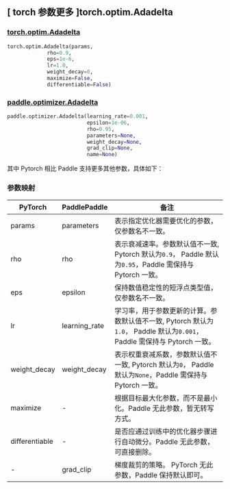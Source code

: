 ## [ torch 参数更多 ]torch.optim.Adadelta

### [torch.optim.Adadelta](https://pytorch.org/docs/stable/generated/torch.optim.Adadelta.html)

```python
torch.optim.Adadelta(params,
             rho=0.9,
             eps=1e-6,
             lr=1.0,
             weight_decay=0,
             maximize=False,
             differentiable=False)
```

### [paddle.optimizer.Adadelta](https://www.paddlepaddle.org.cn/documentation/docs/zh/api/paddle/optimizer/Adadelta_cn.html#cn-api-paddle-optimizer-adadelta)

```python
paddle.optimizer.Adadelta(learning_rate=0.001,
                          epsilon=1e-06,
                          rho=0.95,
                          parameters=None,
                          weight_decay=None,
                          grad_clip=None,
                          name=None)
```

其中 Pytorch 相比 Paddle 支持更多其他参数，具体如下：

### 参数映射

| PyTorch                             | PaddlePaddle | 备注                                                                    |
| ----------------------------------- | ------------ | ----------------------------------------------------------------------- |
| params     | parameters           | 表示指定优化器需要优化的参数，仅参数名不一致。                         |
| rho     | rho           | 表示衰减速率。参数默认值不一致, Pytorch 默认为`0.9`， Paddle 默认为`0.95`，Paddle 需保持与 Pytorch 一致。                          |
| eps       | epsilon        | 保持数值稳定性的短浮点类型值，仅参数名不一致。                           |
| lr     | learning_rate       | 学习率，用于参数更新的计算。参数默认值不一致, Pytorch 默认为`1.0`， Paddle 默认为`0.001`，Paddle 需保持与 Pytorch 一致。                          |
| weight_decay           | weight_decay     | 表示权重衰减系数，参数默认值不一致, Pytorch 默认为`0`， Paddle 默认为`None`，Paddle 需保持与 Pytorch 一致。         |
| maximize           | -     | 根据目标最大化参数，而不是最小化。Paddle 无此参数，暂无转写方式。         |
| differentiable      | -     | 是否应通过训练中的优化器步骤进行自动微分。Paddle 无此参数，可直接删除。         |
| -          | grad_clip            | 梯度裁剪的策略。 PyTorch 无此参数，Paddle 保持默认即可。       |

